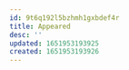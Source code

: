 ```yaml
---
id: 9t6q192l5bzhmh1gxbdef4r
title: Appeared
desc: ''
updated: 1651953193925
created: 1651953193926
---
```


